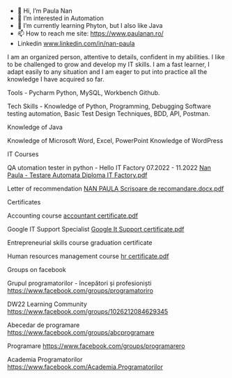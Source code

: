 - 👋 Hi, I’m Paula Nan
- 👀 I’m interested in Automation
- 🌱 I’m currently learning Phyton, but I also like Java
- 📫 How to reach me site: https://www.paulanan.ro/
-    Linkedin www.linkedin.com/in/nan-paula


I am an organized person, attentive to details, confident in my abilities. I like to be challenged to grow and develop my IT skills. I am a fast learner, I adapt easily to any situation and I am eager to put into practice all the knowledge I have acquired so far.

Tools - 
Pycharm Python,
MySQL,
Workbench Github.

Tech Skills - Knowledge of Python, 
Programming, 
Debugging Software testing automation, 
Basic Test Design Techniques, 
BDD,
API,
Postman.

Knowledge of Java

Knowledge of Microsoft Word, Excel, PowerPoint
Knowledge of WordPress

IT Courses

QA utomation tester in python - Hello IT Factory 07.2022 - 11.2022
[Nan Paula - Testare Automata Diploma IT Factory.pdf](https://github.com/PaulaNan/PaulaNan/files/10295053/Nan.Paula.-.Testare.Automata.Diploma.IT.Factory.pdf)

Letter of recommendation
[NAN PAULA Scrisoare de recomandare.docx.pdf](https://github.com/PaulaNan/PaulaNan/files/10295025/NAN.PAULA.Scrisoare.de.recomandare.docx.pdf)

Certificates

Accounting course [accountant certificate.pdf](https://github.com/PaulaNan/PaulaNan/files/10295009/accountant.certificate.pdf)

Google IT Support Specialist [Google It Support certificate.pdf](https://github.com/PaulaNan/PaulaNan/files/10294999/Google.It.Support.certificate.pdf)

Entrepreneurial skills course graduation certificate

Human resources management course [hr certificate.pdf](https://github.com/PaulaNan/PaulaNan/files/10295010/hr.certificate.pdf)


Groups on facebook

Grupul programatorilor - începători și profesioniști https://www.facebook.com/groups/programatoriro

DW22 Learning Community https://www.facebook.com/groups/1026212084629345

Abecedar de programare https://www.facebook.com/groups/abcprogramare

Programare https://www.facebook.com/groups/programarero

Academia Programatorilor https://www.facebook.com/Academia.Programatorilor

